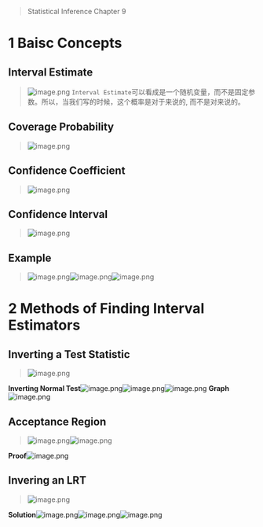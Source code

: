 >  Statistical Inference Chapter 9


# 1 Baisc Concepts
## Interval Estimate
> ![image.png](./区间估计.assets/20230302_1222429035.png)
> `Interval Estimate`可以看成是一个随机变量，而不是固定参数。所以，当我们写的时候，这个概率是对于来说的, 而不是对来说的。


## Coverage Probability
> ![image.png](./区间估计.assets/20230302_1222429298.png)


## Confidence Coefficient
> ![image.png](./区间估计.assets/20230302_1222424460.png)


## Confidence Interval
> ![image.png](./区间估计.assets/20230302_1222421947.png)


## Example
> ![image.png](./区间估计.assets/20230302_1222425617.png)![image.png](./区间估计.assets/20230302_1222435743.png)![image.png](./区间估计.assets/20230302_1222438615.png)



# 2 Methods of Finding Interval Estimators
## Inverting a Test Statistic
> ![image.png](./区间估计.assets/20230302_1222435773.png)

**Inverting Normal Test**![image.png](./区间估计.assets/20230302_1222432393.png)![image.png](./区间估计.assets/20230302_1222433831.png)![image.png](./区间估计.assets/20230302_1222439953.png)
**Graph**![image.png](./区间估计.assets/20230302_1222432151.png)


## Acceptance Region
> ![image.png](./区间估计.assets/20230302_1222435535.png)![image.png](./区间估计.assets/20230302_1222434339.png)

**Proof**![image.png](./区间估计.assets/20230302_1222431492.png)


## Invering an LRT
> ![image.png](./区间估计.assets/20230302_1222443713.png)

**Solution**![image.png](./区间估计.assets/20230302_1222446144.png)![image.png](./区间估计.assets/20230302_1222446985.png)![image.png](./区间估计.assets/20230302_1222445551.png)

